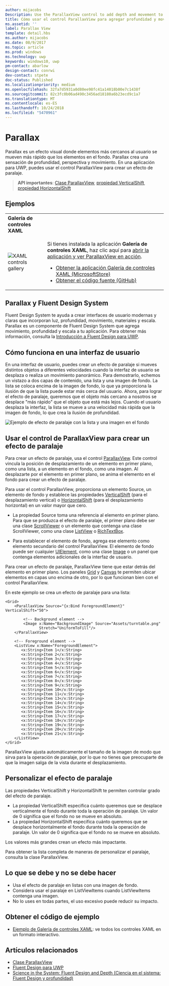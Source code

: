 ```yaml
---
author: mijacobs
Description: Use the ParallaxView control to add depth and movement to your app.
title: Cómo usar el control ParallaxView para agregar profundidad y movimiento a la aplicación.
ms.assetid: ''
label: Parallax View
template: detail.hbs
ms.author: mijacobs
ms.date: 08/9/2017
ms.topic: article
ms.prod: windows
ms.technology: uwp
keywords: windows10, uwp
pm-contact: abarlow
design-contact: conrwi
dev-contact: stpete
doc-status: Published
ms.localizationpriority: medium
ms.openlocfilehash: 32fa7d5931a0d80ee98fc41a14018b00e7c1438f
ms.sourcegitcommit: 82c3fc0b06ad490c3456ad18180a6b23ecd9c1a7
ms.translationtype: MT
ms.contentlocale: es-ES
ms.lasthandoff: 10/24/2018
ms.locfileid: "5470961"
---
```

# <a name="parallax"></a>Parallax

Parallax es un efecto visual donde elementos más cercanos al usuario se mueven más rápido que los elementos en el fondo. Parallax crea una sensación de profundidad, perspectiva y movimiento. En una aplicación para UWP, puedes usar el control ParallaxView para crear un efecto de paralaje.  

> **API importantes**: [Clase ParallaxView](https://docs.microsoft.com/uwp/api/Windows.UI.Xaml.Controls.Parallaxview), [propiedad VerticalShift](https://docs.microsoft.com/uwp/api/Windows.UI.Xaml.Controls.Parallaxview.VerticalShift), [propiedad HorizontalShift](https://docs.microsoft.com/uwp/api/Windows.UI.Xaml.Controls.Parallaxview.HorizontalShift)

## <a name="examples"></a>Ejemplos

<table>
<th align="left">Galería de controles XAML<th>
<tr>
<td><img src="images/xaml-controls-gallery-sm.png" alt="XAML controls gallery"></img></td>
<td>
    <p>Si tienes instalada la aplicación <strong style="font-weight: semi-bold">Galería de controles XAML</strong>, haz clic aquí para <a href="xamlcontrolsgallery:/item/ParallaxView">abrir la aplicación y ver ParallaxView en acción</a>.</p>
    <ul>
    <li><a href="https://www.microsoft.com/store/productId/9MSVH128X2ZT">Obtener la aplicación Galería de controles XAML (MicrosoftStore)</a></li>
    <li><a href="https://github.com/Microsoft/Windows-universal-samples/tree/master/Samples/XamlUIBasics">Obtener el código fuente (GitHub)</a></li>
    </ul>
</td>
</tr>
</table>

## <a name="parallax-and-the-fluent-design-system"></a>Parallax y Fluent Design System

 Fluent Design System te ayuda a crear interfaces de usuario modernas y claras que incorporan luz, profundidad, movimiento, materiales y escala. Parallax es un componente de Fluent Design System que agrega movimiento, profundidad y escala a tu aplicación. Para obtener más información, consulta la [Introducción a Fluent Design para UWP](../fluent-design-system/index.md).

## <a name="how-it-works-in-a-user-interface"></a>Cómo funciona en una interfaz de usuario

En una interfaz de usuario, puedes crear un efecto de paralaje si mueves distintos objetos a diferentes velocidades cuando la interfaz de usuario se desplaza o realiza un movimiento panorámico. <!-- Parallax is an important tool in adding depth to applications along with other techniques like transition animations, perspective tilt, and layering. --> Para demostrarlo, echemos un vistazo a dos capas de contenido, una lista y una imagen de fondo.  La lista se coloca encima de la imagen de fondo, lo que ya proporciona la ilusión de que la lista puede estar más cerca del usuario.  Ahora, para lograr el efecto de paralaje, queremos que el objeto más cercano a nosotros se desplace "más rápido" que el objeto que está más lejos.  Cuando el usuario desplaza la interfaz, la lista se mueve a una velocidad más rápida que la imagen de fondo, lo que crea la ilusión de profundidad.

 ![Ejemplo de efecto de paralaje con la lista y una imagen en el fondo](images/_Parallax_v2.gif)

 
## <a name="using-the-parallaxview-control-to-create-a-parallax-effect"></a>Usar el control de ParallaxView para crear un efecto de paralaje

Para crear un efecto de paralaje, usa el control [ParallaxView](https://docs.microsoft.com/uwp/api/Windows.UI.Xaml.Controls.Parallaxview). Este control vincula la posición de desplazamiento de un elemento en primer plano, como una lista, a un elemento en el fondo, como una imagen. Al desplazarte por el elemento en primer plano, se anima el elemento en el fondo para crear un efecto de paralaje. 

Para usar el control ParallaxView, proporciona un elemento Source, un elemento de fondo y establece las propiedades [VerticalShift](https://docs.microsoft.com/uwp/api/Windows.UI.Xaml.Controls.Parallaxview.VerticalShift) (para el desplazamiento vertical) o [HorizontalShift](https://docs.microsoft.com/uwp/api/Windows.UI.Xaml.Controls.Parallaxview.HorizontalShift) (para el desplazamiento horizontal) en un valor mayor que cero. 
* La propiedad Source toma una referencia al elemento en primer plano. Para que se produzca el efecto de paralaje, el primer plano debe ser una clase [ScrollViewer](https://docs.microsoft.com/en-us/uwp/api/Windows.UI.Xaml.Controls.ScrollViewer) o un elemento que contenga una clase ScrollViewer, como una clase [ListView](https://docs.microsoft.com/en-us/uwp/api/windows.ui.xaml.controls.listview) o [RichTextBox](https://docs.microsoft.com/en-us/uwp/api/Windows.UI.Xaml.Controls.RichEditBox). 

* Para establecer el elemento de fondo, agrega ese elemento como elemento secundario del control ParallaxView. El elemento de fondo puede ser cualquier [UIElement](https://docs.microsoft.com/en-us/uwp/api/windows.ui.xaml.uielement), como una clase [Image](https://docs.microsoft.com/en-us/uwp/api/Windows.UI.Xaml.Controls.Image) o un panel que contenga elementos adicionales de la interfaz de usuario. 

Para crear un efecto de paralaje, ParallaxView tiene que estar detrás del elemento en primer plano. Los paneles [Grid](https://docs.microsoft.com/en-us/uwp/api/windows.ui.xaml.controls.grid) y [Canvas](https://docs.microsoft.com/en-us/uwp/api/windows.ui.xaml.controls.canvas) te permiten ubicar elementos en capas uno encima de otro, por lo que funcionan bien con el control ParallaxView.  

En este ejemplo se crea un efecto de paralaje para una lista:
 
```xaml
<Grid>
    <ParallaxView Source="{x:Bind ForegroundElement}" VerticalShift="50"> 
    
        <!-- Background element --> 
        <Image x:Name="BackgroundImage" Source="Assets/turntable.png"
               Stretch="UniformToFill"/>
    </ParallaxView>
    
    <!-- Foreground element -->
    <ListView x:Name="ForegroundElement">
       <x:String>Item 1</x:String> 
       <x:String>Item 2</x:String> 
       <x:String>Item 3</x:String> 
       <x:String>Item 4</x:String> 
       <x:String>Item 5</x:String>  
       <x:String>Item 6</x:String> 
       <x:String>Item 7</x:String> 
       <x:String>Item 8</x:String> 
       <x:String>Item 9</x:String> 
       <x:String>Item 10</x:String>     
       <x:String>Item 11</x:String> 
       <x:String>Item 13</x:String> 
       <x:String>Item 14</x:String> 
       <x:String>Item 15</x:String> 
       <x:String>Item 16</x:String>     
       <x:String>Item 17</x:String> 
       <x:String>Item 18</x:String> 
       <x:String>Item 19</x:String> 
       <x:String>Item 20</x:String> 
       <x:String>Item 21</x:String>        
    </ListView>
</Grid>
``` 

ParallaxView ajusta automáticamente el tamaño de la imagen de modo que sirva para la operación de paralaje, por lo que no tienes que preocuparte de que la imagen salga de la vista durante el desplazamiento.

## <a name="customizing-the-parallax-effect"></a>Personalizar el efecto de paralaje 

Las propiedades VerticalShift y HorizontalShift te permiten controlar grado del efecto de paralaje.

* La propiedad VerticalShift especifica cuánto queremos que se desplace verticalmente el fondo durante toda la operación de paralaje. Un valor de 0 significa que el fondo no se mueve en absoluto.
* La propiedad HorizontalShift especifica cuánto queremos que se desplace horizontalmente el fondo durante toda la operación de paralaje. Un valor de 0 significa que el fondo no se mueve en absoluto.

Los valores más grandes crean un efecto más impactante. 

Para obtener la lista completa de maneras de personalizar el paralaje, consulta la clase ParallaxView. 

## <a name="dos-and-donts"></a>Lo que se debe y no se debe hacer

- Usa el efecto de paralaje en listas con una imagen de fondo.
- Considera usar el paralaje en ListViewItems cuando ListViewItems contenga una imagen.
- No lo uses en todas partes, el uso excesivo puede reducir su impacto.

## <a name="get-the-sample-code"></a>Obtener el código de ejemplo

- [Ejemplo de Galería de controles XAML](https://github.com/Microsoft/Windows-universal-samples/tree/master/Samples/XamlUIBasics): ve todos los controles XAML en un formato interactivo.

## <a name="related-articles"></a>Artículos relacionados

- [Clase ParallaxView](https://docs.microsoft.com/uwp/api/Windows.UI.Xaml.Controls.Parallaxview) 
- [Fluent Design para UWP](../fluent-design-system/index.md)
- [Science in the System: Fluent Design and Depth (Ciencia en el sistema: Fluent Design y profundidad)](https://medium.com/microsoft-design/science-in-the-system-fluent-design-and-depth-fb6d0f23a53f)
